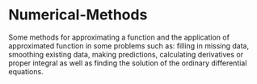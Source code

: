 # Numerical-Methods
Some methods for approximating a function and the application of approximated function in some problems such as: filling in missing data, smoothing existing data, making predictions, calculating derivatives or proper integral as well as finding the solution of the ordinary differential equations.
